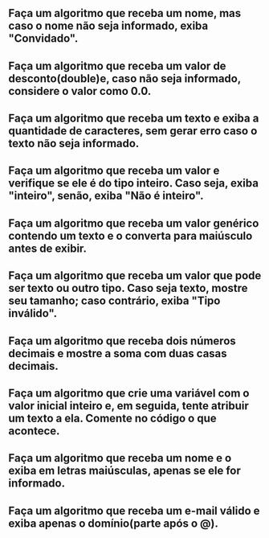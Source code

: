 <h1 align="center"EstudosDart</h1>

## Faça um algoritmo que receba um nome, mas caso o nome não seja informado, exiba "Convidado".

## Faça um algoritmo que receba um valor de desconto(double)e, caso não seja informado, considere o valor como 0.0.

## Faça um algoritmo que receba um texto e exiba a quantidade de caracteres, sem  gerar erro caso o texto não seja informado.

## Faça um algoritmo que receba um valor e verifique se ele é do tipo inteiro. Caso seja, exiba "inteiro", senão, exiba "Não é inteiro".

## Faça um algoritmo que receba um valor genérico contendo um texto e o converta para maiúsculo antes de exibir.

## Faça um algoritmo que receba um valor que pode ser texto ou outro tipo. Caso seja texto, mostre seu tamanho; caso contrário, exiba "Tipo inválido".

## Faça um algoritmo que receba dois números decimais e mostre a soma com duas casas decimais.

## Faça um algoritmo que crie uma variável com o valor inicial inteiro e, em seguida, tente atribuir um texto a ela. Comente no código o que acontece.

## Faça um algoritmo que receba um nome e o exiba em letras maiúsculas, apenas se ele for informado.

## Faça um algoritmo que receba um e-mail válido e exiba apenas o domínio(parte após o @).
